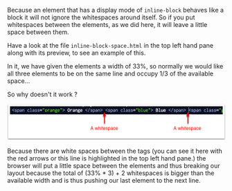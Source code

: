 Because an element that has a display mode of `inline-block` behaves like a block it will not ignore the whitespaces around itself. So if you put whitespaces between the elements, as we did here, it will leave a little space between them.

Have a look at the file `inline-block-space.html` in the top left hand pane along with its preview, to see an example of this.

In it, we have given the elements a width of 33%, so normally we would like all three elements to be on the same line and occupy 1/3 of the available space...

So why doesn't it work ?

![](.guides/img/whitespaces.png)

Because there are white spaces between the tags (you can see it here with the red arrows or this line is highlighted in the top left hand pane.) the browser will put a little space between the elements and thus breaking our layout because the total of (33% * 3) + 2 whitespaces is bigger than the available width and is thus pushing our last element to the next line.